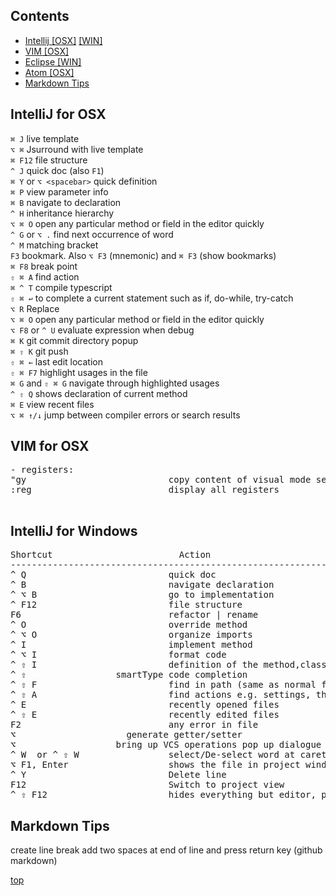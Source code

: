 ## Contents
* [Intellij \[OSX\]](#intellij-for-osx) [\[WIN\]](#intellij-for-windows)
* [VIM \[OSX\]](#vim-for-osx)
* [Eclipse \[WIN\]](#eclipse-windows)
* [Atom \[OSX\]](#atom-osx)
* [Markdown Tips](#markdown-tips)


## IntelliJ for OSX


`⌘ J`  live template  
`⌥ ⌘`  Jsurround with live template  
`⌘ F12`  file structure  
`^ J`  quick doc (also `F1`)  
`⌘ Y` or `⌥ <spacebar>`  quick definition  
`⌘ P`  view parameter info  
`⌘ B`  navigate to declaration  
`^ H`  inheritance hierarchy  
`⌥ ⌘ O`  open any particular method or field in the editor quickly  
`^ G` or `⌥ .`  find next occurrence of word  
`^ M`  matching bracket  
`F3`  bookmark. Also `⌥ F3` (mnemonic) and `⌘ F3` (show bookmarks)  
`⌘ F8`  break point  
`⇧ ⌘ A`  find action  
`⌘ ^ T`  compile typescript  
`⇧ ⌘ ↩︎`  to complete a current statement such as if, do-while, try-catch  
`⌥ R`  Replace  
`⌥ ⌘ O`  open any particular method or field in the editor quickly  
`⌥ F8` or `^ U`  evaluate expression when debug  
`⌘ K`  git commit directory popup  
`⌘ ⇧ K`  git push  
`⇧ ⌘ ←`  last edit location  
`⇧ ⌘ F7`  highlight usages in the file  
`⌘ G` and `⇧ ⌘ G`  navigate through highlighted usages  
`^ ⇧ Q`  shows declaration of current method  
`⌘ E`  view recent files  
`⌥ ⌘ ↑/↓`  jump between compiler errors or search results


## VIM for OSX

<pre>
- registers:
"gy                           copy content of visual mode selection in register, "gp to paste  
:reg                          display all registers

</pre>



## IntelliJ for Windows  

<pre>
Shortcut                        Action  
----------------------------------------------------------------------------------------------------------
^ Q                           quick doc
^ B                           navigate declaration
^ ⌥ B                         go to implementation
^ F12                         file structure  
F6                            refactor | rename  
^ O                           override method  
^ ⌥ O                         organize imports  
^ I                           implement method  
^ ⌥ I                         format code  
^ ⇧ I                         definition of the method,class where cursor is pointing    
^ ⇧ <spacebar>                smartType code completion  
^ ⇧ F                         find in path (same as normal find but searches all source files  
^ ⇧ A                         find actions e.g. settings, their shortcut if exists  
^ E                           recently opened files  
^ ⇧ E                         recently edited files  
F2                            any error in file  
⌥ <insert>                    generate getter/setter  
⌥ <backtick>                  bring up VCS operations pop up dialogue (++)  
^ W  or ^ ⇧ W                 select/De-select word at caret (repeat to expand to enclosing expressions)  
⌥ F1, Enter                   shows the file in project window   
^ Y                           Delete line  
F12                           Switch to project view  
^ ⇧ F12                       hides everything but editor, press again restore  
</pre>


## Markdown Tips

create line break             add two spaces at end of line and press return key (github markdown)  




<a href="#top">top</a>
